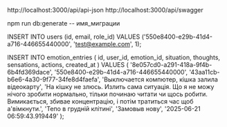 http://localhost:3000/api/api-json
http://localhost:3000/api/swagger

npm run db:generate -- имя_миграции


INSERT INTO users (id, email, role_id) VALUES
('550e8400-e29b-41d4-a716-446655440000', 'test@example.com', 1);

INSERT INTO emotion_entries (
  id,
  user_id,
  emotion_id,
  situation,
  thoughts,
  sensations,
  actions,
  created_at
) VALUES (
  '8e057cd0-a291-418a-9f4b-6b4fd369dace',
  '550e8400-e29b-41d4-a716-446655440000',
  '43aa11cb-b6e6-4a30-9f77-34fe8d4faefa',
  'Выключается компютер, кішка залила відеокарту',
  'На кішку не злюсь. Излить сама ситуація. Що я не можу нічого зробити нормально, тільки починаю читати чи щось робити. Вимикається, збивае концентрацію, і потім тратиться час щоб а\'вімкнути.',
  'Тепо в грудній клітині',
  'Замовыв нову',
  '2025-06-21 06:59:43.919449'
);